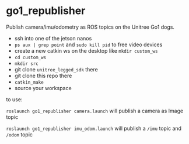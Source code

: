 # go1_republisher
Publish camera/imu/odometry as ROS topics on the Unitree Go1 dogs.

- ssh into one of the jetson nanos
- `ps aux | grep point` and `sudo kill pid` to free video devices
- create a new catkin ws on the desktop like `mkdir custom_ws`
- `cd custom_ws`
- `mkdir src`
- git clone `unitree_legged_sdk` there
- git clone this repo there
- `catkin_make`
- source your workspace 

to use:

`roslaunch go1_republisher camera.launch` will publish a camera as Image topic

`roslaunch go1_republisher imu_odom.launch` will publish a `/imu` topic and `/odom` topic
